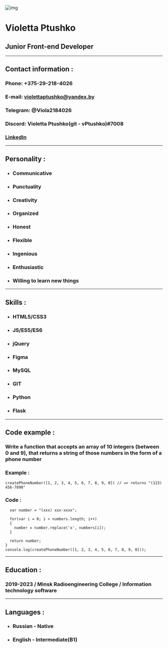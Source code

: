 ![img](img.jpg)

# **Violetta Ptushko** #

## Junior Front-end Developer ##

****

## **Contact information :** ##

### **Phone:** +375-29-218-4026 ###

### **E-mail:** violettaptushko@yandex.by ###

### **Telegram:** @Viola2184026 ###

### **Discord:** Violetta Ptushko(git - vPtushko)#7008 ###

### **[LinkedIn](https://www.linkedin.com/in/violetta-ptushko-18932520b/ "Описание")** ###

****

## **Personality :** ##

* ### Communicative ###

* ### Punctuality ###

* ### Creativity ###

* ### Organized ###

* ### Honest ###

* ### Flexible ###  

* ### Ingenious ###

* ### Enthusiastic ###

* ### Willing to learn new things ###

****

## **Skills :** ##

* ### HTML5/CSS3 ###
  
* ### JS/ES5/ES6 ###

* ### jQuery ###

* ### Figma ###

* ### MySQL ###

* ### GIT ###

* ### Python ###

* ### Flask ###

****

## **Code example :** ##

### Write a function that accepts an array of 10 integers (between 0 and 9), that returns a string of those numbers in the form of a phone number ###

### **Example :** ###

```createPhoneNumber([1, 2, 3, 4, 5, 6, 7, 8, 9, 0]) // => returns "(123) 456-7890"```

### **Code :** ###

```function createPhoneNumber(numbers){
  var number = "(xxx) xxx-xxxx";
  
  for(var i = 0; i < numbers.length; i++)
  {
    number = number.replace('x', numbers[i]);
  }
  
  return number;
}
console.log(createPhoneNumber([1, 2, 3, 4, 5, 6, 7, 8, 9, 0]));
```

****

## **Education :** ##

### 2019-2023 / Minsk Radioengineering College / Information technology software ###

****

## **Languages :** ##

* ### **Russian** - Native ###

* ### **English** - Intermediate(B1) ###
